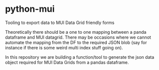 # python-mui
Tooling to export data to MUI Data Grid friendly forms


Theoretically there should be a one to one mapping between a panda dataframe and MUI datagrid. There may be occasions where we cannot automate the mapping from the DF to the required JSON blob (say for instance if there is some weird multi index stuff going on).

In this repository we are building a function/tool to generate the json data object required for MUI Data Grids from a pandas dataframe.